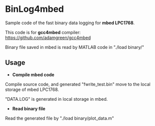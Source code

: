 # BinLog4mbed
Sample code of the fast binary data logging for __mbed LPC1768__.

This code is for __gcc4mbed__ compiler: https://github.com/adamgreen/gcc4mbed

Binary file saved in mbed is read by MATLAB code in "./load binary/"

## Usage

* __Compile mbed code__

Compile source code, and generated "fwrite_test.bin" move to the local storage of  mbed LPC1768.

"DATA.LOG" is generated in local storage in mbed.

* __Read binary file__

Read the generated file by "./load binary/plot_data.m"
